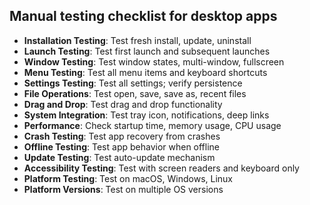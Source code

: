 ## Manual testing checklist for desktop apps

- **Installation Testing**: Test fresh install, update, uninstall
- **Launch Testing**: Test first launch and subsequent launches
- **Window Testing**: Test window states, multi-window, fullscreen
- **Menu Testing**: Test all menu items and keyboard shortcuts
- **Settings Testing**: Test all settings; verify persistence
- **File Operations**: Test open, save, save as, recent files
- **Drag and Drop**: Test drag and drop functionality
- **System Integration**: Test tray icon, notifications, deep links
- **Performance**: Check startup time, memory usage, CPU usage
- **Crash Testing**: Test app recovery from crashes
- **Offline Testing**: Test app behavior when offline
- **Update Testing**: Test auto-update mechanism
- **Accessibility Testing**: Test with screen readers and keyboard only
- **Platform Testing**: Test on macOS, Windows, Linux
- **Platform Versions**: Test on multiple OS versions
